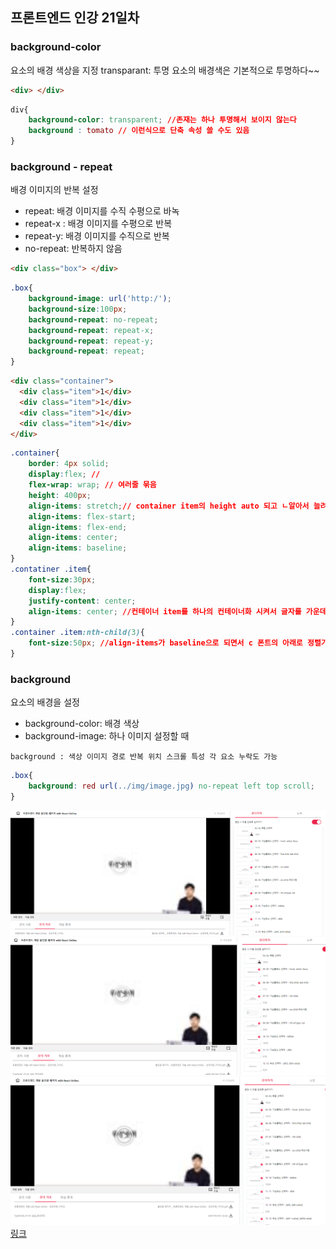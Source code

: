 ## 프론트엔드 인강 21일차
### background-color
요소의 배경 색상을 지정
transparant: 투명
요소의 배경색은 기본적으로 투명하다~~ 
``` html
<div> </div>
```

```css
div{
    background-color: transparent; //존재는 하나 투명해서 보이지 않는다
    background : tomato // 이런식으로 단축 속성 쓸 수도 있음
}

```

### background - repeat
배경 이미지의 반복 설정
* repeat: 배경 이미지를 수직 수평으로 바녹
* repeat-x : 배경 이미지를 수평으로 반복
* repeat-y: 배경 이미지를 수직으로 반복
* no-repeat: 반복하지 않음

```html
<div class="box"> </div>
```
```css
.box{
    background-image: url('http:/');
    background-size:100px;
    background-repeat: no-repeat;
    background-repeat: repeat-x;
    background-repeat: repeat-y;
    background-repeat: repeat;
}
```

``` html
<div class="container">
  <div class="item">1</div>
  <div class="item">1</div>
  <div class="item">1</div>
  <div class="item">1</div>
</div>

```
```css
.container{
    border: 4px solid;
    display:flex; //
    flex-wrap: wrap; // 여러줄 묶음
    height: 400px;
    align-items: stretch;// container item의 height auto 되고 ㄴ알아서 늘려서
    align-items: flex-start;
    align-items: flex-end;
    align-items: center;
    align-items: baseline;
}
.contatiner .item{
    font-size:30px;
    display:flex;
    justify-content: center;
    align-items: center; //컨테이너 item를 하나의 컨테이너화 시켜서 글자를 가운데 정렬로 만들어버려
}
.container .item:nth-child(3){
    font-size:50px; //align-items가 baseline으로 되면서 c 폰트의 아래로 정렬기준이 생겨
}

```

### background
요소의 배경을 설정
* background-color: 배경 색상
* background-image: 하나 이미지 설정할 때

```background : 색상 이미지 경로 반복 위치 스크롤 특성 각 요소 누락도 가능```
``` css
.box{
    background: red url(../img/image.jpg) no-repeat left top scroll;
}
```

![screenshot](./img/1027_1.PNG)
![screenshot](./img/1027_2.PNG)
![screenshot](./img/1027_3.PNG)
[링크](https://bit.ly/3m0t8GM)